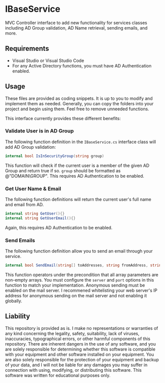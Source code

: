 # IBaseService
MVC Controller interface to add new functionality for services classes including AD Group validation, AD Name retrieval, sending emails, and more.

## Requirements
- Visual Studio or Visual Studio Code
- For any Active Directory functions, you must have AD Authentication enabled. 

## Usage
These files are provided as coding snippets. It is up to you to modify and implement them as needed. Generally, you can copy the folders into your project and begin using them. Feel free to remove unneeded functions.

This interface currently provides these different benefits:

### Validate User is in AD Group
The following function definition in the `IBaseService.cs` interface class will add AD Group validation: 
```c#
internal bool IsInSecurityGroup(string group)
```

This function will check if the current user is a member of the given AD Group and return true if so. `group` should be formatted as @"DOMAIN\GROUP". This requires AD Authentication to be enabled.

### Get User Name & Email
The following function definitions will return the current user's full name and email from AD. 

```c#
internal string GetUser(){}
internal string GetUserEmail(){}
```

Again, this requires AD Authentication to be enabled.

### Send Emails
The following function definition allow you to send an email through your service.

```c#
internal bool SendEmail(string[] toAddresses, string fromAddress, string[] ccAddresses, string subject, string body, IEnumerable<HttpPostedFileBase> attachments)
```

This function operators under the precondition that all array parameters are non-empty arrays. You must configure the `server` and `port` options in this function to match your implementation. Anonymous sending must be enabled on the mail server. I recommened whitelisting your web server's IP address for anonymous sending on the mail server and not enabling it globally.


## Liability
This repository is provided as is. I make no representations or warranties of any kind concerning the legality, safety, suitability, lack of viruses, inaccuracies, typographical errors, or other harmful components of this repository. There are inherent dangers in the use of any software, and you are solely responsible for determining whether this software is compatible with your equipment and other software installed on your equipment. You are also solely responsible for the protection of your equipment and backup of your data, and I will not be liable for any damages you may suffer in connection with using, modifying, or distributing this software. This software was written for educational purposes only.